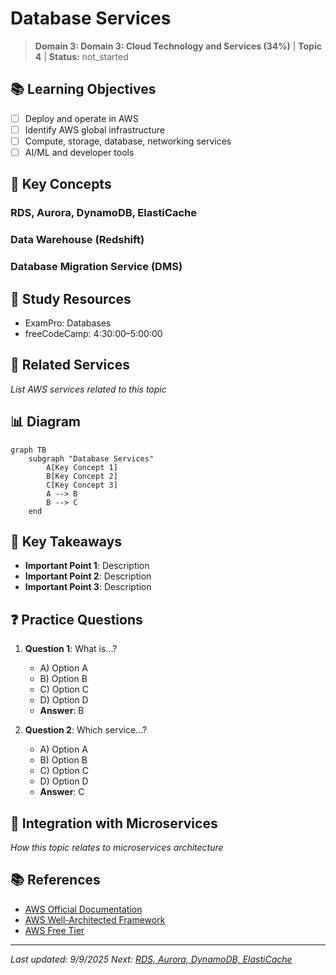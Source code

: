 # Database Services

> **Domain 3: Domain 3: Cloud Technology and Services (34%)** | **Topic 4** | **Status:** not_started

## 📚 Learning Objectives

- [ ] Deploy and operate in AWS
- [ ] Identify AWS global infrastructure
- [ ] Compute, storage, database, networking services
- [ ] AI/ML and developer tools

## 🎯 Key Concepts

### RDS, Aurora, DynamoDB, ElastiCache

### Data Warehouse (Redshift)

### Database Migration Service (DMS)

## 📖 Study Resources

- ExamPro: Databases
- freeCodeCamp: 4:30:00–5:00:00

## 🔗 Related Services

*List AWS services related to this topic*

## 📊 Diagram

```mermaid
graph TB
    subgraph "Database Services"
        A[Key Concept 1]
        B[Key Concept 2]
        C[Key Concept 3]
        A --> B
        B --> C
    end
```

## 🧠 Key Takeaways

- **Important Point 1**: Description
- **Important Point 2**: Description
- **Important Point 3**: Description

## ❓ Practice Questions

1. **Question 1**: What is...?
   - A) Option A
   - B) Option B
   - C) Option C
   - D) Option D
   - **Answer**: B

2. **Question 2**: Which service...?
   - A) Option A
   - B) Option B
   - C) Option C
   - D) Option D
   - **Answer**: C

## 🔗 Integration with Microservices

*How this topic relates to microservices architecture*

## 📚 References

- [AWS Official Documentation](https://docs.aws.amazon.com/)
- [AWS Well-Architected Framework](https://aws.amazon.com/architecture/well-architected/)
- [AWS Free Tier](https://aws.amazon.com/free/)

---

*Last updated: 9/9/2025*
*Next: [RDS, Aurora, DynamoDB, ElastiCache](./networking.md)*
